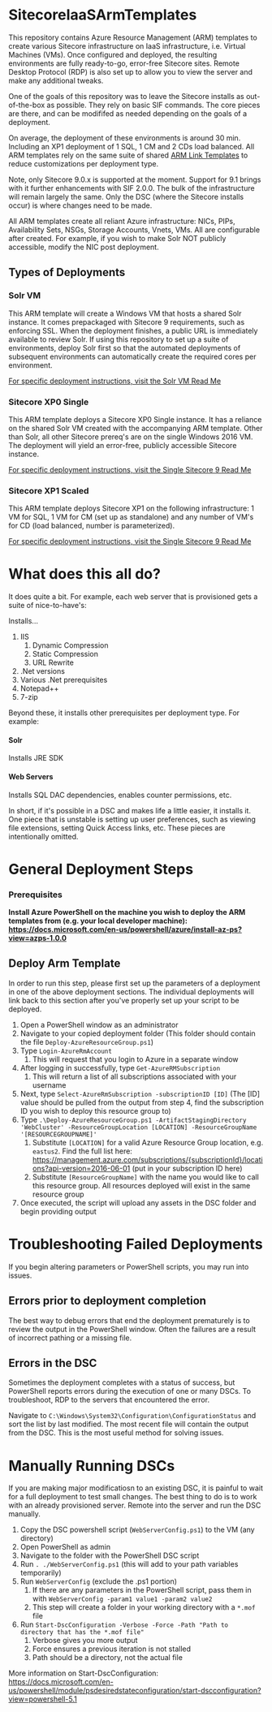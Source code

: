 # SitecoreIaaSArmTemplates

This repository contains Azure Resource Management (ARM) templates to create various Sitecore infrastructure on IaaS infrastructure, i.e. Virtual Machines (VMs). Once configured and deployed, the resulting environments are fully ready-to-go, error-free Sitecore sites. Remote Desktop Protocol (RDP) is also set up to allow you to view the server and make any additional tweaks.

One of the goals of this repository was to leave the Sitecore installs as out-of-the-box as possible. They rely on basic SIF commands. The core pieces are there, and can be modififed as needed depending on the goals of a deployment.

On average, the deployment of these environments is around 30 min. Including an XP1 deployment of 1 SQL, 1 CM and 2 CDs load balanced. All ARM templates rely on the same suite of shared [ARM Link Templates](LinkTemplates) to reduce customizations per deployment type.

Note, only Sitecore 9.0.x is supported at the moment. Support for 9.1 brings with it further enhancements with SIF 2.0.0. The bulk of the infrastructure will remain largely the same. Only the DSC (where the Sitecore installs occur) is where changes need to be made.

All ARM templates create all reliant Azure infrastructure: NICs, PIPs, Availability Sets, NSGs, Storage Accounts, Vnets, VMs. All are configurable after created. For example, if you wish to make Solr NOT publicly accessible, modify the NIC post deployment.

## Types of Deployments

### Solr VM

This ARM template will create a Windows VM that hosts a shared Solr instance. It comes prepackaged with Sitecore 9 requirements, such as enforcing SSL. When the deployment finishes, a public URL is immediately available to review Solr. If using this repository to set up a suite of environments, deploy Solr first so that the automated deployments of subsequent environments can automatically create the required cores per environment.

[For specific deployment instructions, visit the Solr VM Read Me](SolrVM/README.md)

### Sitecore XP0 Single

This ARM template deploys a Sitecore XP0 Single instance. It has a reliance on the shared Solr VM created with the accompanying ARM template. Other than Solr, all other Sitecore prereq's are on the single Windows 2016 VM. The deployment will yield an error-free, publicly accessible Sitecore instance.

[For specific deployment instructions, visit the Single Sitecore 9 Read Me](Sitecore/9.0.x/Single%20Sitecore9VM/README.md) 

### Sitecore XP1 Scaled

This ARM template deploys Sitecore XP1 on the following infrastructure: 1 VM for SQL, 1 VM for CM (set up as standalone) and any number of VM's for CD (load balanced, number is parameterized).

[For specific deployment instructions, visit the Single Sitecore 9 Read Me](Sitecore/9.0.x/XCD1CA%20Sitecore9.0.x/README.md) 

# What does this all do?

It does quite a bit. For example, each web server that is provisioned gets a suite of nice-to-have's:

Installs...

1. IIS
   1. Dynamic Compression
   2. Static Compression
   3. URL Rewrite
2. .Net versions
3. Various .Net prerequisites
4. Notepad++
5. 7-zip

Beyond these, it installs other prerequisites per deployment type. For example:

#### Solr

Installs JRE SDK

#### Web Servers

Installs SQL DAC dependencies, enables counter permissions, etc.

In short, if it's possible in a DSC and makes life a little easier, it installs it. One piece that is unstable is setting up user preferences, such as viewing file extensions, setting Quick Access links, etc. These pieces are intentionally omitted.

# General Deployment Steps

### Prerequisites

**Install Azure PowerShell on the machine you wish to deploy the ARM templates from (e.g. your local developer machine): https://docs.microsoft.com/en-us/powershell/azure/install-az-ps?view=azps-1.0.0**

## Deploy Arm Template

In order to run this step, please first set up the parameters of a deployment in one of the above deployment sections. The individual deployments will link back to this section after you've properly set up your script to be deployed.

1. Open a PowerShell window as an administrator
2. Navigate to your copied deployment folder (This folder should contain the file `Deploy-AzureResourceGroup.ps1`)
3. Type `Login-AzureRmAccount`
   1. This will request that you login to Azure in a separate window
4. After logging in successfully, type `Get-AzureRMSubscription`
   1. This will return a list of all subscriptions associated with your username
5. Next, type `Select-AzureRmSubscription -subscriptionID [ID]` (The [ID] value should be pulled from the output from step 4, find the subscription ID you wish to deploy this resource group to)
6. Type `.\Deploy-AzureResourceGroup.ps1 -ArtifactStagingDirectory 'WebCluster' -ResourceGroupLocation [LOCATION] -ResourceGroupName '[RESOURCEGROUPNAME]'`
   1. Substitute `[LOCATION]` for a valid Azure Resource Group location, e.g. `eastus2`. Find the full list here: https://management.azure.com/subscriptions/{subscriptionId}/locations?api-version=2016-06-01 (put in your subscription ID here)
   2. Substitute `[ResourceGroupName]` with the name you would like to call this resource group. All resources deployed will exist in the same resource group
7. Once executed, the script will upload any assets in the DSC folder and begin providing output

# Troubleshooting Failed Deployments

If you begin altering parameters or PowerShell scripts, you may run into issues.

## Errors prior to deployment completion

The best way to debug errors that end the deployment prematurely is to review the output in the PowerShell window. Often the failures are a result of incorrect pathing or a missing file.

## Errors in the DSC

Sometimes the deployment completes with a status of success, but PowerShell reports errors during the execution of one or many DSCs. To troubleshoot, RDP to the servers that encountered the error.

Navigate to `C:\Windows\System32\Configuration\ConfigurationStatus` and sort the list by last modified. The most recent file will contain the output from the DSC. This is the most useful method for solving issues.

# Manually Running DSCs

If you are making major modificatiosn to an existing DSC, it is painful to wait for a full deployment to test small changes. The best thing to do is to work with an already provisioned server. Remote into the server and run the DSC manually.

1. Copy the DSC powershell script (`WebServerConfig.ps1`) to the VM (any directory)
2. Open PowerShell as admin
3. Navigate to the folder with the PowerShell DSC script
4. Run `. ./WebServerConfig.ps1` (this will add to your path variables temporarily)
5. Run `WebServerConfig` (exclude the .ps1 portion)
   1. If there are any parameters in the PowerShell script, pass them in with `WebServerConfig -param1 value1 -param2 value2`
   2. This step will create a folder in your working directory with a `*.mof` file
6. Run `Start-DscConfiguration -Verbose -Force -Path "Path to directory that has the *.mof file"`
   1. Verbose gives you more output
   2. Force ensures a previous iteration is not stalled
   3. Path should be a directory, not the actual file

More information on Start-DscConfiguration: https://docs.microsoft.com/en-us/powershell/module/psdesiredstateconfiguration/start-dscconfiguration?view=powershell-5.1
